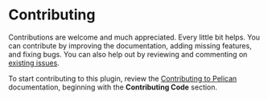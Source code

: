 Contributing
============

Contributions are welcome and much appreciated. Every little bit helps. You can contribute by improving the documentation, adding missing features, and fixing bugs. You can also help out by reviewing and commenting on [existing issues][].

To start contributing to this plugin, review the [Contributing to Pelican][] documentation, beginning with the **Contributing Code** section.

[existing issues]: https://github.com/pelican-plugins/pelican-interrefs/issues
[Contributing to Pelican]: https://docs.getpelican.com/en/latest/contribute.html
